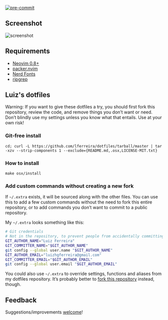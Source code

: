 [![pre-commit](https://img.shields.io/badge/pre--commit-enabled-brightgreen?logo=pre-commit)](https://github.com/pre-commit/pre-commit)

## Screenshot

![screenshot](https://github.com/lferreira/dotfiles/assets/966489/ccfbd7f0-bfa5-42a1-a7c3-78f9da30dcde)

## Requirements

- [Neovim 0.8+](https://github.com/neovim/neovim/releases/tag/v0.8.1)
- [packer.nvim](https://github.com/wbthomason/packer.nvim)
- [Nerd Fonts](https://www.nerdfonts.com/font-downloads)
- [ripgrep](https://github.com/BurntSushi/ripgrep)

## Luiz's dotfiles

Warning: If you want to give these dotfiles a try, you should first fork this repository, review the code, and remove things you don’t want or need. Don’t blindly use my settings unless you know what that entails. Use at your own risk!

### Git-free install

```
cd; curl -L https://github.com/lferreira/dotfiles/tarball/master | tar -xzv --strip-components 1 --exclude={README.md,.osx,LICENSE-MIT.txt}
```

### How to install

```
make osx/install
```

### Add custom commands without creating a new fork

If `~/.extra` exists, it will be sourced along with the other files. You can use this to add a few custom commands without the need to fork this entire repository, or to add commands you don’t want to commit to a public repository.

My `~/.extra` looks something like this:

```bash
# Git credentials
# Not in the repository, to prevent people from accidentally committing under my name
GIT_AUTHOR_NAME="Luiz Ferreira"
GIT_COMMITTER_NAME="$GIT_AUTHOR_NAME"
git config --global user.name "$GIT_AUTHOR_NAME"
GIT_AUTHOR_EMAIL="luizhgferreira@gmail.com"
GIT_COMMITTER_EMAIL="$GIT_AUTHOR_EMAIL"
git config --global user.email "$GIT_AUTHOR_EMAIL"
```

You could also use `~/.extra` to override settings, functions and aliases from my dotfiles repository. It’s probably better to [fork this repository](https://github.com/lferreira/dotfiles/fork) instead, though.

## Feedback

Suggestions/improvements
[welcome](https://github.com/lferreira/dotfiles/issues)!
